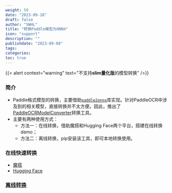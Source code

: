 ```yaml
---
weight: 50
date: "2023-09-18"
draft: false
author: "SWHL"
title: "转换Paddle模型为ONNX"
icon: "support"
description: ""
publishdate: "2023-09-08"
tags:
categories:
toc: true
---
```


{{< alert context="warning" text="不支持<strong>slim量化版</strong>的模型转换" />}}

### 简介
- Paddle格式模型的转换，主要借助[`paddle2onnx`](https://github.com/PaddlePaddle/Paddle2ONNX)库实现。针对PaddleOCR中涉及到的相关模型，直接转换并不太方便。因此，推出了[PaddleOCRModelConverter](https://github.com/RapidAI/PaddleOCRModelConverter)转换工具。
- 主要有两种使用方式：
    - 方法一：在线转换，借助魔搭和Hugging Face两个平台，搭建在线转换demo；
    - 方法二：离线转换，pip安装该工具，即可本地转换使用。


### 在线快速转换
- [魔搭](https://www.modelscope.cn/studios/liekkas/PaddleOCRModelConverter/summary)
- [Hugging Face](https://huggingface.co/spaces/SWHL/PaddleOCRModelConverter)

### [离线转换](https://github.com/RapidAI/PaddleOCRModelConverter)
